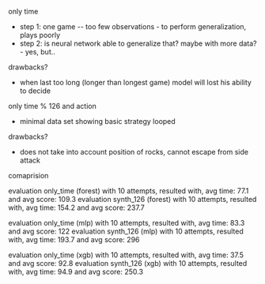 
only time

* step 1: one game -- too few observations - to perform generalization, plays poorly
* step 2: is neural network able to generalize that? maybe with more data? - yes, but..

drawbacks?
* when last too long (longer than longest game) model will lost his ability to decide

only time % 126 and action

* minimal data set showing basic strategy looped

drawbacks?
* does not take into account position of rocks, cannot escape from side attack

comaprision

evaluation only_time (forest) with 10 attempts, resulted with, avg time: 77.1 and avg score: 109.3
evaluation synth_126 (forest) with 10 attempts, resulted with, avg time: 154.2 and avg score: 237.7

evaluation only_time (mlp) with 10 attempts, resulted with, avg time: 83.3 and avg score: 122
evaluation synth_126 (mlp) with 10 attempts, resulted with, avg time: 193.7 and avg score: 296

evaluation only_time (xgb) with 10 attempts, resulted with, avg time: 37.5 and avg score: 92.8
evaluation synth_126 (xgb) with 10 attempts, resulted with, avg time: 94.9 and avg score: 250.3